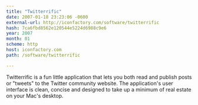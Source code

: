 ```yaml
---
title: "Twitterrific"
date: 2007-01-18 23:23:06 -0600
external-url: http://iconfactory.com/software/twitterrific
hash: 7ca6fbd8562e120544e5224d6988c9e6
year: 2007
month: 01
scheme: http
host: iconfactory.com
path: /software/twitterrific

---
```


Twitterrific is a fun little application that lets you both read and publish posts or "tweets" to the Twitter community website. The application's user interface is clean, concise and designed to take up a minimum of real estate on your Mac's desktop.
